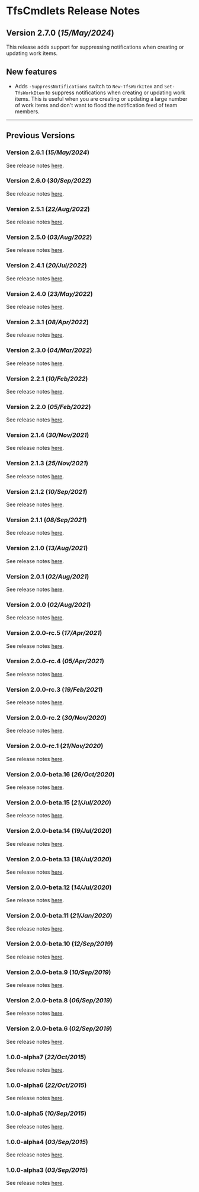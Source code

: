 # TfsCmdlets Release Notes

## Version 2.7.0 (_15/May/2024_)

This release adds support for suppressing notifications when creating or updating work items.

## New features

* Adds `-SuppressNotifications` switch to `New-TfsWorkItem` and `Set-TfsWorkItem` to suppress notifications when creating or updating work items. This is useful when you are creating or updating a large number of work items and don't want to flood the notification feed of team members.

-----------------------

## Previous Versions

### Version 2.6.1 (_15/May/2024_)

See release notes [here](Docs/ReleaseNotes/2.6.1.md).

### Version 2.6.0 (_30/Sep/2022_)

See release notes [here](Docs/ReleaseNotes/2.6.0.md).

### Version 2.5.1 (_22/Aug/2022_)

See release notes [here](Docs/ReleaseNotes/2.5.1.md).

### Version 2.5.0 (_03/Aug/2022_)

See release notes [here](Docs/ReleaseNotes/2.5.0.md).

### Version 2.4.1 (_20/Jul/2022_)

See release notes [here](Docs/ReleaseNotes/2.4.1.md).

### Version 2.4.0 (_23/May/2022_)

See release notes [here](Docs/ReleaseNotes/2.4.0.md).

### Version 2.3.1 (_08/Apr/2022_)

See release notes [here](Docs/ReleaseNotes/2.3.1.md).

### Version 2.3.0 (_04/Mar/2022_)

See release notes [here](Docs/ReleaseNotes/2.3.0.md).

### Version 2.2.1 (_10/Feb/2022_)

See release notes [here](Docs/ReleaseNotes/2.2.1.md).

### Version 2.2.0 (_05/Feb/2022_)

See release notes [here](Docs/ReleaseNotes/2.2.0.md).

### Version 2.1.4 (_30/Nov/2021_)

See release notes [here](Docs/ReleaseNotes/2.1.4.md).

### Version 2.1.3 (_25/Nov/2021_)

See release notes [here](Docs/ReleaseNotes/2.1.3.md).

### Version 2.1.2 (_10/Sep/2021_)

See release notes [here](Docs/ReleaseNotes/2.1.2.md).

### Version 2.1.1 (_08/Sep/2021_)

See release notes [here](Docs/ReleaseNotes/2.1.1.md).

### Version 2.1.0 (_13/Aug/2021_)

See release notes [here](Docs/ReleaseNotes/2.1.0.md).

### Version 2.0.1 (_02/Aug/2021_)

See release notes [here](Docs/ReleaseNotes/2.0.1.md).

### Version 2.0.0 (_02/Aug/2021_)

See release notes [here](Docs/ReleaseNotes/2.0.0.md).

### Version 2.0.0-rc.5 (_17/Apr/2021_)

See release notes [here](Docs/ReleaseNotes/2.0.0-rc.5.md).

### Version 2.0.0-rc.4 (_05/Apr/2021_)

See release notes [here](Docs/ReleaseNotes/2.0.0-rc.4.md).

### Version 2.0.0-rc.3 (_19/Feb/2021_)

See release notes [here](Docs/ReleaseNotes/2.0.0-rc.3.md).

### Version 2.0.0-rc.2 (_30/Nov/2020_)

See release notes [here](Docs/ReleaseNotes/2.0.0-rc.2.md).

### Version 2.0.0-rc.1 (_21/Nov/2020_)

See release notes [here](Docs/ReleaseNotes/2.0.0-rc.1.md).

### Version 2.0.0-beta.16 (_26/Oct/2020_)

See release notes [here](Docs/ReleaseNotes/2.0.0-beta.16.md).

### Version 2.0.0-beta.15 (_21/Jul/2020_)

See release notes [here](Docs/ReleaseNotes/2.0.0-beta.15.md).

### Version 2.0.0-beta.14 (_19/Jul/2020_)

See release notes [here](Docs/ReleaseNotes/2.0.0-beta.14.md).

### Version 2.0.0-beta.13 (_18/Jul/2020_)

See release notes [here](Docs/ReleaseNotes/2.0.0-beta.13.md).

### Version 2.0.0-beta.12 (_14/Jul/2020_)

See release notes [here](Docs/ReleaseNotes/2.0.0-beta.12.md).

### Version 2.0.0-beta.11 (_21/Jan/2020_)

See release notes [here](Docs/ReleaseNotes/2.0.0-beta.11.md).

### Version 2.0.0-beta.10 (_12/Sep/2019_)

See release notes [here](Docs/ReleaseNotes/2.0.0-beta.10.md).

### Version 2.0.0-beta.9 (_10/Sep/2019_)

See release notes [here](Docs/ReleaseNotes/2.0.0-beta.9.md).

### Version 2.0.0-beta.8 (_06/Sep/2019_)

See release notes [here](Docs/ReleaseNotes/2.0.0-beta.8.md).

### Version 2.0.0-beta.6 (_02/Sep/2019_)

See release notes [here](Docs/ReleaseNotes/2.0.0-beta.6.md).

### 1.0.0-alpha7 (_22/Oct/2015_)

See release notes [here](Docs/ReleaseNotes/1.0.0-alpha7.md).

### 1.0.0-alpha6 (_22/Oct/2015_)

See release notes [here](Docs/ReleaseNotes/1.0.0-alpha6.md).

### 1.0.0-alpha5 (_10/Sep/2015_)

See release notes [here](Docs/ReleaseNotes/1.0.0-alpha5.md).

### 1.0.0-alpha4 (_03/Sep/2015_)

See release notes [here](Docs/ReleaseNotes/1.0.0-alpha4.md).

### 1.0.0-alpha3 (_03/Sep/2015_)

See release notes [here](Docs/ReleaseNotes/1.0.0-alpha3.md).
